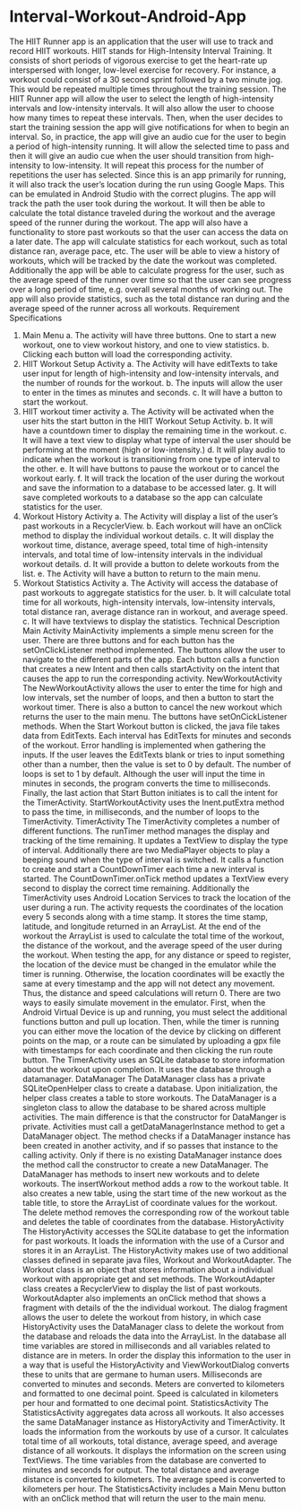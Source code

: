 # Interval-Workout-Android-App

The HIIT Runner app is an application that the user will use to track and record HIIT workouts. HIIT
stands for High-Intensity Interval Training. It consists of short periods of vigorous exercise to get the
heart-rate up interspersed with longer, low-level exercise for recovery. For instance, a workout could
consist of a 30 second sprint followed by a two minute jog. This would be repeated multiple times
throughout the training session.
The HIIT Runner app will allow the user to select the length of high-intensity intervals and low-intensity
intervals. It will also allow the user to choose how many times to repeat these intervals. Then, when the
user decides to start the training session the app will give notifications for when to begin an interval. So,
in practice, the app will give an audio cue for the user to begin a period of high-intensity running. It will
allow the selected time to pass and then it will give an audio cue when the user should transition from
high-intensity to low-intensity. It will repeat this process for the number of repetitions the user has
selected.
Since this is an app primarily for running, it will also track the user’s location during the run using Google
Maps. This can be emulated in Android Studio with the correct plugins. The app will track the path the
user took during the workout. It will then be able to calculate the total distance traveled during the
workout and the average speed of the runner during the workout.
The app will also have a functionality to store past workouts so that the user can access the data on a later
date. The app will calculate statistics for each workout, such as total distance ran, average pace, etc. The
user will be able to view a history of workouts, which will be tracked by the date the workout was
completed. Additionally the app will be able to calculate progress for the user, such as the average speed
of the runner over time so that the user can see progress over a long period of time, e.g. overall several
months of working out. The app will also provide statistics, such as the total distance ran during and the
average speed of the runner across all workouts.
Requirement Specifications
1. Main Menu
a. The activity will have three buttons. One to start a new workout, one to view workout
history, and one to view statistics.
b. Clicking each button will load the corresponding activity.
2. HIIT Workout Setup Activity
a. The Activity will have editTexts to take user input for length of high-intensity and
low-intensity intervals, and the number of rounds for the workout.
b. The inputs will allow the user to enter in the times as minutes and seconds.
c. It will have a button to start the workout.
3. HIIT workout timer activity
a. The Activity will be activated when the user hits the start button in the HIIT Workout
Setup Activity.
b. It will have a countdown timer to display the remaining time in the workout.
c. It will have a text view to display what type of interval the user should be performing at
the moment (high or low-intensity.)
d. It will play audio to indicate when the workout is transitioning from one type of interval
to the other.
e. It will have buttons to pause the workout or to cancel the workout early.
f. It will track the location of the user during the workout and save the information to a
database to be accessed later.
g. It will save completed workouts to a database so the app can calculate statistics for the
user.
4. Workout History Activity
a. The Activity will display a list of the user’s past workouts in a RecyclerView.
b. Each workout will have an onClick method to display the individual workout details.
c. It will display the workout time, distance, average speed, total time of high-intensity
intervals, and total time of low-intensity intervals in the individual workout details.
d. It will provide a button to delete workouts from the list.
e. The Activity will have a button to return to the main menu.
5. Workout Statistics Activity
a. The Activity will access the database of past workouts to aggregate statistics for the user.
b. It will calculate total time for all workouts, high-intensity intervals, low-intensity
intervals, total distance ran, average distance ran in workout, and average speed.
c. It will have textviews to display the statistics.
Technical Description
Main Activity
MainActivity implements a simple menu screen for the user. There are three buttons and for each button
has the setOnClickListener method implemented. The buttons allow the user to navigate to the different
parts of the app. Each button calls a function that creates a new Intent and then calls startActivity on the
intent that causes the app to run the corresponding activity.
NewWorkoutActivity
The NewWorkoutActivity allows the user to enter the time for high and low intervals, set the number of
loops, and then a button to start the workout timer. There is also a button to cancel the new workout which
returns the user to the main menu.
The buttons have setOnCickListener methods. When the Start Workout button is clicked, the java file
takes data from EditTexts. Each interval has EditTexts for minutes and seconds of the workout. Error
handling is implemented when gathering the inputs. If the user leaves the EditTexts blank or tries to input
something other than a number, then the value is set to 0 by default. The number of loops is set to 1 by
default. Although the user will input the time in minutes in seconds, the program converts the time to
milliseconds. Finally, the last action that Start Button initiates is to call the intent for the TimerActivity.
StartWorkoutActivity uses the Inent.putExtra method to pass the time, in milliseconds, and the number of
loops to the TimerActivity.
TimerActivity
The TimerActivity completes a number of different functions. The runTimer method manages the display
and tracking of the time remaining. It updates a TextView to display the type of interval. Additionally
there are two MediaPlayer objects to play a beeping sound when the type of interval is switched. It calls a
function to create and start a CountDownTimer each time a new interval is started. The
CountDownTimer.onTick method updates a TextView every second to display the correct time remaining.
Additionally the TimerActivity uses Android Location Services to track the location of the user during a
run. The activity requests the coordinates of the location every 5 seconds along with a time stamp. It
stores the time stamp, latitude, and longitude returned in an ArrayList. At the end of the workout the
ArrayList is used to calculate the total time of the workout, the distance of the workout, and the average
speed of the user during the workout.
When testing the app, for any distance or speed to register, the location of the device must be changed in
the emulator while the timer is running. Otherwise, the location coordinates will be exactly the same at
every timestamp and the app will not detect any movement. Thus, the distance and speed calculations will
return 0. There are two ways to easily simulate movement in the emulator. First, when the Android Virtual
Device is up and running, you must select the additional functions button and pull up location. Then,
while the timer is running you can either move the location of the device by clicking on different points
on the map, or a route can be simulated by uploading a gpx file with timestamps for each coordinate and
then clicking the run route button.
The TimerActivity uses an SQLite database to store information about the workout upon completion. It
uses the database through a datamanager.
DataManager
The DataManager class has a private SQLiteOpenHelper class to create a database. Upon initialization,
the helper class creates a table to store workouts. The DataManager is a singleton class to allow the
database to be shared across multiple activities. The main difference is that the constructor for
DataManger is private. Activities must call a getDataManagerInstance method to get a DataManager
object. The method checks if a DataManager instance has been created in another activity, and if so passes
that instance to the calling activity. Only if there is no existing DataManager instance does the method
call the constructor to create a new DataManager.
The DataManager has methods to insert new workouts and to delete workouts. The insertWorkout method
adds a row to the workout table. It also creates a new table, using the start time of the new workout as the
table title, to store the ArrayList of coordinate values for the workout. The delete method removes the
corresponding row of the workout table and deletes the table of coordinates from the database.
HistoryActivity
The HistoryActivity accesses the SQLite database to get the information for past workouts. It loads the
information with the use of a Cursor and stores it in an ArrayList. The HistoryActivity makes use of two
additional classes defined in separate java files, Workout and WorkoutAdapter. The Workout class is an
object that stores information about a individual workout with appropriate get and set methods. The
WorkoutAdapter class creates a RecyclerView to display the list of past workouts. WorkoutAdapter also
implements an onClick method that shows a fragment with details of the the individual workout. The
dialog fragment allows the user to delete the workout from history, in which case HistoryActivity uses the
DataManager class to delete the workout from the database and reloads the data into the ArrayList.
In the database all time variables are stored in milliseconds and all variables related to distance are in
meters. In order the display this information to the user in a way that is useful the HistoryActivity and
ViewWorkoutDialog converts these to units that are germane to human users. Milliseconds are converted
to minutes and seconds. Meters are converted to kilometers and formatted to one decimal point. Speed is
calculated in kilometers per hour and formatted to one decimal point.
StatisticsActivity
The StatisticsActivity aggregates data across all workouts. It also accesses the same DataManager
instance as HistoryActivity and TimerActivity. It loads the information from the workouts by use of a
cursor. It calculates total time of all workouts, total distance, average speed, and average distance of all
workouts. It displays the information on the screen using TextViews. The time variables from the database
are converted to minutes and seconds for output. The total distance and average distance is converted to
kilometers. The average speed is converted to kilometers per hour.
The StatisticsActivity includes a Main Menu button with an onClick method that will return the user to
the main menu.
